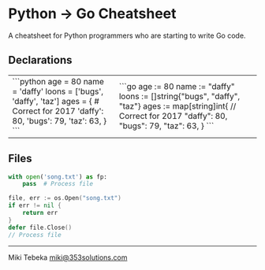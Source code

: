 # Python -> Go Cheatsheet

A cheatsheet for Python programmers who are starting to write Go code.

## Declarations

<table>
<tr>
<td>
```python
age = 80
name = 'daffy'
loons = ['bugs', 'daffy', 'taz']
ages = {  # Correct for 2017
    'daffy': 80,
    'bugs': 79,
    'taz': 63,
}
```
</td>
<td>
```go
age := 80
name := "daffy"
loons := []string{"bugs", "daffy", "taz"}
ages := map[string]int{ // Correct for 2017
	"daffy": 80,
	"bugs":  79,
	"taz":   63,
}
```
</td>
</tr>
</table>


## Files

```python
with open('song.txt') as fp:
    pass  # Process file

```

```go
file, err := os.Open("song.txt")
if err != nil {
	return err
}
defer file.Close()
// Process file

```


---
Miki Tebeka <miki@353solutions.com>
